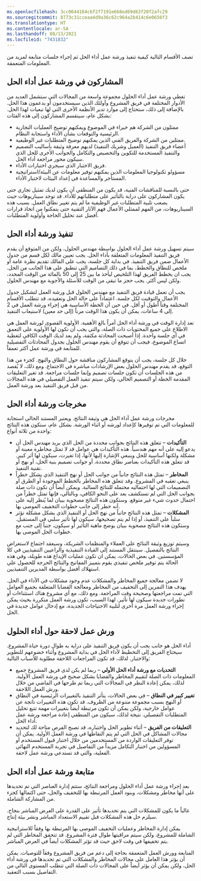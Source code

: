 ```yaml
---
ms.openlocfilehash: 3cc0644164cbf2f7191e668ed69d63f20f2afc29
ms.sourcegitcommit: 8773c31cceaa4d9a36c62c964a2b414c6e0656f3
ms.translationtype: HT
ms.contentlocale: ar-SA
ms.lasthandoff: 08/13/2021
ms.locfileid: "7431832"
---
```

تصف الأقسام التالية كيفية تنفيذ ورشة عمل أداء الحل ثم إجراء جلسات متابعة لمزيد من المعلومات المتعمقة.

## <a name="solution-performance-workshop-participants"></a>المشاركون في ورشة عمل أداء الحل
تغطي ورشة عمل أداء الحلول مجموعة واسعة من المجالات التي ستشمل العديد من الأدوار المختلفة في فريق المشروع وأولئك الذين سيستخدمون أو يدعمون هذا الحل. بالإضافة إلى ذلك، ستحتاج إلى موارد تدير الأنظمة الأخرى التي لها تبعيات لهذا الحل. بشكل عام، سينقسم المشاركون إلى هذه الفئات:

- ممثلون من الشركة هم خبراء في الموضوع ويمكنهم توضيح العمليات التجارية الرئيسية والتوقعات بشأن الأداء واستجابة النظام.
- ممثلين من الشركة والفريق الفني الذين يمكنهم توضيح المتطلبات غير الوظيفية.
- أعضاء فريق التنفيذ (العميل وشريك التنفيذ) لديهم معرفة وثيقة بأساليب التصميم والتنفيذ المستخدمة للتكوين والتخصيص والتكامل والجوانب الأخرى للحل الذي سيكون محور مراجعة أداء الحل.
- فريق الاختبار الذي سيجري اختبارات الأداء.
- مسؤولو تكنولوجيا المعلومات الذين يمكنهم توفير معلومات عن البيئة/استراتيجية المستأجر والمساعدة في إعداد البيئات لاختبار الأداء.

حتى بالنسبة للمناقشات الفنية، قد يكون من المنطقي أن يكون لديك تمثيل تجاري حتى يكون المشاركون على دراية بالتأثير على متطلباتهم للأداء. قد توجد سيناريوهات حيث يصعب تلبية المتطلبات غير الوظيفية ما لم يتم تغيير نطاق العمل. بسبب هذه السيناريوهات، من المهم لممثلي الأعمال فهم الآثار التقنية حتى يتمكنوا من اتخاذ قرارات أفضل عند تحليل الحاجة وأولوية المتطلبات. 

## <a name="implement-the-solution-performance-workshop"></a>تنفيذ ورشة أداء الحل
سيتم تسهيل ورشة عمل أداء الحلول بواسطة مهندس الحلول، ولكن من المتوقع أن يقدم فريق التنفيذ المعلومات المتعلقة بأداء الحل. يجب تعيين مالك لكل قسم من جدول الأعمال ضمن فريق التنفيذ. في بداية كل جلسة، يجب على المالك تقديم نظرة عامة أو ملخص للنطاق والخطط، بما في ذلك التصاميم التي تنطبق على هذا الجانب من الحل. يجب ان يخطط الفريق لهذا التلخيص ليأخذ ما بين 25 إلى 50 بالمائة من الوقت المحدد، ولكن ليس أكثر. يجب حجز ما تبقى من الوقت للأسئلة والأجوبة مع مهندس الحلول.

يجب أن تعمل قيادة فريق التنفيذ مع مهندس الحلول قبل ورشة العمل لتشكيل جدول الأعمال والتوقيت لكل جلسة. اعتماداً على حالة الحل وتعقيده، قد تتطلب الأقسام المختلفة وقتاً أطول أو أقل. في حين أن الخطة الأساسية هي إجراء ورشة العمل في 2 إلى 4 ساعات، يمكن أن يكون هذا الوقت مرناً (إلى حد معين) لاستيعاب التنفيذ. 

تعد إدارة الوقت في ورشة أداء الحل أمراً بالغ الأهمية. الأولوية القصوى لورشة العمل هي الاطلاع على جميع المحتويات ذات الصلة، والتي يجب أن تكون لها الأولوية على التعمق في أي جلسة واحدة. إذا أصبحت المحادثة مكثفة، ولم يعد لديك الوقت الكافي لتغطية اتساع الموضوع، فيجب أن تتوقع أن يقوم مهندس الحلول بجدول المحادثات التفصيلية للمتابعة في ورشة عمل أكثر تعمقاً.

خلال كل جلسة، يجب أن يتوقع المشاركون مناقشة حول النطاق والنهج. كجزء من هذا التوقع، قد يقدم مهندس الحلول بعض الإرشادات مباشرة في الاجتماع. ومع ذلك، لا يُقصد من هذه الجلسات أن تكون جلسات تصميم وإنما جلسات مراجعة. قد تغير التعليقات المقدمة الخطة أو التصميم الحالي، ولكن سيتم تنفيذ العمل التفصيلي في هذه المجالات من قبل فريق التنفيذ بعد ورشة العمل.

## <a name="solution-performance-workshop-outputs"></a>مخرجات ورشة أداء الحل
مخرجات ورشة عمل أداء الحل هي وثيقة النتائج. ويعتبر المستند الحالي استجابة للمعلومات التي تم توفيرها كإعداد لورشه أو اثناء الورشة. بشكل عام، ستكون هذه النتائج واحدة من ثلاثة أنواع:

- **التأكيدات** – تتعلق هذه النتائج بجوانب محددة من الحل الذي يريد مهندس الحل أن يدعو إليه على أنه مهم هندسياً. هذه التأكيدات هي عوامل قد لا تمثل مخاطرة معينة أو مشكلة ولكنها أساسية للحل وينبغي الإشارة إليها لأنها، إذا تغيرت، سيكون لها أثر كبير. قد تتعلق هذه التأكيدات بعناصر نطاق محددة، أو جوانب تصميم بنية الحل، أو نهج أو تقنية التنفيذ.
- **المخاطر** – تمثل هذه النتائج جانباً من جوانب الحل أو نهج التنفيذ الذي يشكل خطراً ينبغي تعقبه في المشروع. وقد تتعلق هذه المخاطر بالخطط الموجودة أو الطرق أو التصميمات التي لها احتماليه محتمله للنتائج السالبة. ويمكن أيضاً أن تكون ذات صلة بجوانب الحل التي لم تستكشف بعد على النحو الكافي، وبالتالي، فإنها تمثل خطراً من احتمال حدوث شيء غير متوقع. وستكون هذه النتائج مصحوبة ببيان لما يُنظر إليه على أنه خطر إلى جانب خطوات التخفيف الموصى بها.
- **المشكلات** – تمثل هذه النتائج جانباً من نهج الحل أو التنفيذ الذي يشكل مشكلة تؤثر سلباً على التنفيذ، أو إذا لم يتم تصحيحها، سيكون لها تأثير سلبي في المستقبل. وستكون هذه النتائج مصحوبة ببيان يوضح ماهية التأثير أو سيكون، جنباً إلى جنب مع خطوات الحل الموصى بها.

وسيتم توزيع وثيقة النتائج على العملاء والمنظمات الشريكة، وسيعقد اجتماع لاستعراض النتائج بالتفصيل. سينتقل المستند إلى القيادة التنفيذية والراعيين التنفيذيين في كلا المؤسستين. في بعض الحالات، يمكن ان تكون عمليات الإيداع هذه طويلة، وفي هذه الحالة يتم توفير ملخص تنفيذي يقوم بتمييز المفاتيح والنتائج الحرجة للحصول علي استهلاك أفضل بواسطة المديرين التنفيذيين.

لا تضمن معالجة جميع المخاطر والمشكلات عدم وجود مشكلات في الأداء في الحل. يهدف هذا التمرين إلى التخفيف من المخاطر ومعالجة القضايا المتعلقة بجميع العوامل التي تمت مراجعتها وصحيحة وقت المراجعة. ومع ذلك، مع أي مشروع هناك استثناءات أو تطورات جديدة سيكون لها تأثير. لهذا السبب، تكون ورشة العمل متكررة بحيث يمكن إجراء ورشة العمل مرة أخرى لتلبية الاحتياجات الجديدة، مع إدخال عوامل جديدة في الحل. 

## <a name="subsequent-solution-performance-workshops"></a>ورش عمل لاحقة حول أداء الحلول
أداء الحل هو جانب يجب أن يكون فريق التنفيذ على دراية به طوال دورة حياة المشروع. سيحتاج الفريق إلى التخطيط لأداء الحل في بداية المشروع وأثناء خضوعهم للتطوير والاختبار. لذلك، قد تكون المراجعات اللاحقة مطلوبة للأسباب التالية:

- **التحديات مع ورشة أداء الحل الأولي** – ربما لم يكن لدى فريق المشروع جميع المعلومات ذات الصلة لتقييم المخاطر والقضايا بشكل صحيح في ورشة العمل الأولية. لذلك، يمكن إعادة النظر في المجالات التي ربما تم طرحها في الماضي من خلال ورش العمل اللاحقة.
- **تغيير كبير في النطاق** – في بعض الحالات، يتأثر التنفيذ بالتغييرات الرئيسية في النطاق أو النهج بسبب مجموعة متنوعة من الظروف. قد تكون هذه التغييرات ناتجة عن عوامل خارجية، ولكن يمكن أن تكون مرتبطة أيضاً بتغييرات مهمة تتبع تحليل المتطلبات التفصيلي. نتيجة لذلك، سيكون من المنطقي إعادة مراجعة ورشة عمل أداء الحل.
- **التعليقات من الفريق** – أثناء تطوير الحل واختباره، قد تصبح الفرص متاحة لك لتحديد مجالات المشاكل في الحل التي لم يتم التقاطها في ورشة العمل الأولية. يمكن أن توفر التعليقات الواردة من المستخدمين من خلال اختبار قبول المستخدم أو المسؤولين من اختبار التكامل مزيداً من التفاصيل في تجربة المستخدم النهائي الفعلية، والتي قد تستدعي ورشة عمل لاحقة.

## <a name="solution-performance-workshop-follow-up"></a>متابعة ورشة عمل أداء الحل
بعد إجراء ورشة عمل أداء الحلول ومراجعة النتائج، ستتم إدارة العناصر التي تم تحديدها على أنها مخاطر ومشكلات، وبنود العمل المرتبطة بها للتخفيف والحل، حتى اكتمالها كجزء من المشاركة الشاملة.

غالباً ما يكون للمشكلات التي يتم تحديدها تأثير على القدرة على العرض المباشر بنجاح. سيلزم حل هذه المشكلات قبل تقييم الاستعداد المباشر ونشر بيئة إنتاج.

يمكن إدارة المخاطر وعمليات التخفيف الموصى بها المرتبطة بها وفقاً للاستراتيجية الشاملة للمشروع، ولكن سيتم مراقبتها طوال فترة المشروع. قد تتحقق المخاطر التي لم يتم تخفيفها في وقت لاحق حيث قد تؤثر المشكلات أيضاً في العرض المباشر.

المتابعة وورش العمل المتعمقة بحاجة إلى دعم من فريق المشروع وفقاً للتوصيات. يمكن أن يؤثر هذا العامل على مجالات المخاطر والمشكلات التي تم تحديدها في ورشة أداء الحل، ولكن يمكن أن يؤثر أيضاً على المجالات ذات الصلة التي تتطلب المستوى التالي من التفاصيل بسبب التعقيد.
